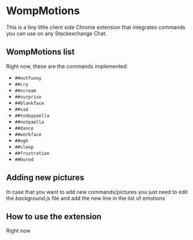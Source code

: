 # WompMotions
This is a tiny little client side Chrome extension that integrates commands you can use on any Stackexchange Chat.

## WompMotions list
Right now, these are the commands implemented:
- `##notfunny`
- `##cry`
- `##scream`
- `##surprise`
- `##blankface`
- `##sad`
- `##todaypaella`
- `##notpaella`
- `##dance`
- `##workface`
- `##ugh`
- `##sleep`
- `##frustration`
- `##bored`

## Adding new pictures
In case that you want to add new commands/pictures you just need to edit the *background.js* file and add the new line in the list of emotions


## How to use the extension
Right now